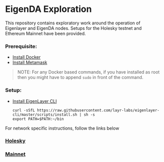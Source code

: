 # EigenDA Exploration
This repository contains exploratory work around the operation of Eigenlayer and EigenDA nodes. Setups for the Holesky testnet and Ethereum Mainnet have been provided.

### Prerequisite:
* [Install Docker](https://docs.docker.com/engine/install/)
* [Install Metamask](https://metamask.io/download/)

> NOTE: For any Docker based commands, if you have installed as root then you might have to append `sudo` in front of the command.

### Setup:
* [Install EigenLayer CLI](https://github.com/Layr-Labs/eigenlayer-cli)
    ```
    curl -sSfL https://raw.githubusercontent.com/layr-labs/eigenlayer-cli/master/scripts/install.sh | sh -s
    export PATH=$PATH:~/bin
    ```

For network specific instructions, follow the links below
### [Holesky](https://github.com/dmp267/eigenda-exploration/tree/main/holesky)
### [Mainnet](https://github.com/dmp267/eigenda-exploration/tree/main/mainnet)